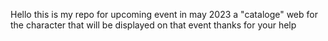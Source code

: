 Hello
this is my repo for upcoming event in may 2023
a "cataloge" web for the character that will be displayed on that event
thanks for your help
